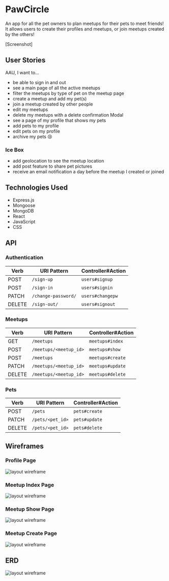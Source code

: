 # PawCircle

An app for all the pet owners to plan meetups for their pets to meet friends! It allows users to create their profiles and meetups, or join meetups created by the others!

[Screenshot]

## User Stories
AAU, I want to...
- be able to sign in and out
- see a main page of all the active meetups
- filter the meetups by type of pet on the meetup page
- create a meetup and add my pet(s) 
- join a meetup created by other people
- edit my meetups
- delete my meetups with a delete confirmation Modal
- see a page of my profile that shows my pets
- add pets to my profile
- edit pets on my profile
- archive my pets 😢

### Ice Box
- add geolocation to see the meetup location
- add post feature to share pet pictures
- receive an email notification a day before the meetup I created or joined


## Technologies Used
- Express.js
- Mongoose
- MongoDB
- React
- JavaScript
- CSS

## API
### Authentication

| Verb   | URI Pattern            | Controller#Action |
|--------|------------------------|-------------------|
| POST   | `/sign-up`             | `users#signup`    |
| POST   | `/sign-in`             | `users#signin`    |
| PATCH  | `/change-password/`    | `users#changepw`  |
| DELETE | `/sign-out/`           | `users#signout`   |

### Meetups

| Verb   | URI Pattern            | Controller#Action |
|--------|------------------------|-------------------|
| GET    | `/meetups`             | `meetups#index`      |
| POST   | `/meetups/<meetup_id>` | `meetups#show`       |
| POST   | `/meetups`             | `meetups#create`     |
| PATCH  | `/meetups/<meetup_id>` | `meetups#update`     |
| DELETE | `/meetups/<meetup_id>` | `meetups#delete`     |

### Pets

| Verb   | URI Pattern            | Controller#Action |
|--------|------------------------|-------------------|
| POST   | `/pets`                | `pets#create`     |
| PATCH  | `/pets/<pet_id>`       | `pets#update`     |
| DELETE | `/pets/<pet_id>`       | `pets#delete`     |

## Wireframes 
### Profile Page
![layout wireframe](https://i.imgur.com/cHb3n3L.png)
### Meetup Index Page
![layout wireframe](https://i.imgur.com/6wWNe4R.png)
### Meetup Show Page
![layout wireframe](https://i.imgur.com/dzECivt.png)
### Meetup Create Page
![layout wireframe](https://i.imgur.com/sN05N8M.png)

## ERD
![layout wireframe](https://i.imgur.com/7TGfrGV.png)